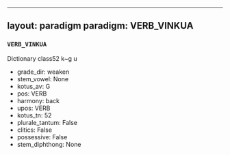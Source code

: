 
---
layout: paradigm
paradigm: VERB_VINKUA
---
### ` VERB_VINKUA `

Dictionary class52 k~g u
* grade_dir: weaken
* stem_vowel: None
* kotus_av: G
* pos: VERB
* harmony: back
* upos: VERB
* kotus_tn: 52
* plurale_tantum: False
* clitics: False
* possessive: False
* stem_diphthong: None
